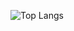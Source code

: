 ![Top Langs](https://github-readme-stats.vercel.app/api/top-langs/?username=agilbertdev&layout=compact)
